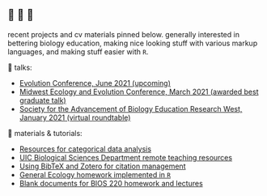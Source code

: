 ## :vulcan_salute: :full_moon_with_face: :yellow_heart:

recent projects and cv materials pinned below. generally interested in bettering biology education, making nice looking stuff with various markup languages, and making stuff easier with `R`. 

:lips: talks: 
+ [Evolution Conference, June 2021 (upcoming)](https://github.com/ledelaney/06-21-Evolution)
+ [Midwest Ecology and Evolution Conference, March 2021 (awarded best graduate talk)](https://github.com/ledelaney/03-21-MEEC)
+ [Society for the Advancement of Biology Education Research West, January 2021 (virtual roundtable)](https://github.com/ledelaney/01-21-SABERwest)

:open_book: materials & tutorials:
+ [Resources for categorical data analysis](https://github.com/ledelaney/analyzing-ur-categorical-data)
+ [UIC Biological Sciences Department remote teaching resources](https://github.com/ledelaney/cb-materials)
+ [Using BibTeX and Zotero for citation management](https://github.com/ledelaney/BibTeXforBrownLab)
+ [General Ecology homework implemented in `R`](https://github.com/ledelaney/GeneralEcologyMaterials)
+ [Blank documents for BIOS 220 homework and lectures](https://github.com/ledelaney/Genetics220)
